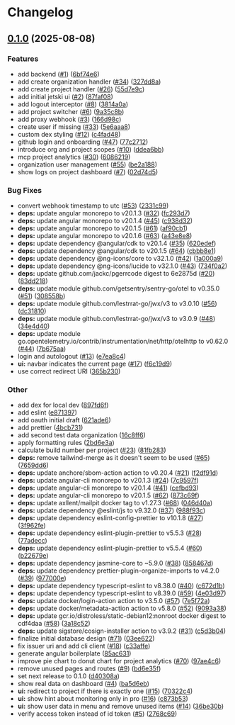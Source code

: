 # Changelog

## [0.1.0](https://github.com/jetski-sh/jetski/compare/0.1.0...0.1.0) (2025-08-08)


### Features

* add backend ([#1](https://github.com/jetski-sh/jetski/issues/1)) ([6bf74e6](https://github.com/jetski-sh/jetski/commit/6bf74e6ddd75c87a801ea25477aadfbcfb74d732))
* add create organization handler ([#34](https://github.com/jetski-sh/jetski/issues/34)) ([327dd8a](https://github.com/jetski-sh/jetski/commit/327dd8af4c2a0f032754e677d60b345fa598b50a))
* add create project handler ([#26](https://github.com/jetski-sh/jetski/issues/26)) ([55d7e9c](https://github.com/jetski-sh/jetski/commit/55d7e9c0566353172ee74b1ddfd82ced8b8106d0))
* add initial jetski ui ([#2](https://github.com/jetski-sh/jetski/issues/2)) ([87faf08](https://github.com/jetski-sh/jetski/commit/87faf084606d6ad337b1de6ee1caa950ab696c3f))
* add logout interceptor ([#8](https://github.com/jetski-sh/jetski/issues/8)) ([3814a0a](https://github.com/jetski-sh/jetski/commit/3814a0a549cecf48cb30383e1a03e560938548c3))
* add project switcher ([#6](https://github.com/jetski-sh/jetski/issues/6)) ([9a35c8b](https://github.com/jetski-sh/jetski/commit/9a35c8bbbc66164f93a5a9fc383e3869dacc7c63))
* add proxy webhook ([#3](https://github.com/jetski-sh/jetski/issues/3)) ([166d98c](https://github.com/jetski-sh/jetski/commit/166d98c8a6d51ec47a944d8142ab4f8a02f472a7))
* create user if missing ([#33](https://github.com/jetski-sh/jetski/issues/33)) ([5e6aaa8](https://github.com/jetski-sh/jetski/commit/5e6aaa8a24cad859120657ed705d31f1e7163754))
* custom dex styling ([#12](https://github.com/jetski-sh/jetski/issues/12)) ([c4fad48](https://github.com/jetski-sh/jetski/commit/c4fad482bffe1abc7d18591d1af026ca98ad819b))
* github login and onboarding ([#47](https://github.com/jetski-sh/jetski/issues/47)) ([77c2712](https://github.com/jetski-sh/jetski/commit/77c2712d3693896622d73b09c146c89a80a97d1e))
* introduce org and project scopes ([#10](https://github.com/jetski-sh/jetski/issues/10)) ([ddea6bb](https://github.com/jetski-sh/jetski/commit/ddea6bbe42f30d82a9cfa53d89cd1bdd7febbfe3))
* mcp project analytics ([#30](https://github.com/jetski-sh/jetski/issues/30)) ([6086219](https://github.com/jetski-sh/jetski/commit/6086219a12cd1981b8f2c495b7ec59a231892a84))
* organization user management ([#55](https://github.com/jetski-sh/jetski/issues/55)) ([be2a188](https://github.com/jetski-sh/jetski/commit/be2a18834c136a625ea9c98e5ce96a130c67936a))
* show logs on project dashboard ([#7](https://github.com/jetski-sh/jetski/issues/7)) ([02d74d5](https://github.com/jetski-sh/jetski/commit/02d74d5ca765c22b6b5338879d1de1bcc3c81d27))


### Bug Fixes

* convert webhook timestamp to utc ([#53](https://github.com/jetski-sh/jetski/issues/53)) ([2331c99](https://github.com/jetski-sh/jetski/commit/2331c9970c5f1d51fae97d673c696794302c6aa5))
* **deps:** update angular monorepo to v20.1.3 ([#32](https://github.com/jetski-sh/jetski/issues/32)) ([fc293d7](https://github.com/jetski-sh/jetski/commit/fc293d7434ae1d00504c20367b286e1a2d6a7be0))
* **deps:** update angular monorepo to v20.1.4 ([#45](https://github.com/jetski-sh/jetski/issues/45)) ([c938d32](https://github.com/jetski-sh/jetski/commit/c938d32ec9ba5dae25ca55c0b6d63c0eb7251d1f))
* **deps:** update angular monorepo to v20.1.5 ([#61](https://github.com/jetski-sh/jetski/issues/61)) ([af90cb1](https://github.com/jetski-sh/jetski/commit/af90cb102b909683d31458875b59bf85126ef543))
* **deps:** update angular monorepo to v20.1.6 ([#63](https://github.com/jetski-sh/jetski/issues/63)) ([a43e8e8](https://github.com/jetski-sh/jetski/commit/a43e8e8f41620749c11f6d9d0496dac977a18c78))
* **deps:** update dependency @angular/cdk to v20.1.4 ([#35](https://github.com/jetski-sh/jetski/issues/35)) ([620edef](https://github.com/jetski-sh/jetski/commit/620edef335db3476aa3abd014f9d94144ca72def))
* **deps:** update dependency @angular/cdk to v20.1.5 ([#64](https://github.com/jetski-sh/jetski/issues/64)) ([cbbb8e1](https://github.com/jetski-sh/jetski/commit/cbbb8e1f08391e1d6fd9b1b1c277838b38411e96))
* **deps:** update dependency @ng-icons/core to v32.1.0 ([#42](https://github.com/jetski-sh/jetski/issues/42)) ([1a000a9](https://github.com/jetski-sh/jetski/commit/1a000a97f64c84682950b827da1909b021c7ad67))
* **deps:** update dependency @ng-icons/lucide to v32.1.0 ([#43](https://github.com/jetski-sh/jetski/issues/43)) ([734f0a2](https://github.com/jetski-sh/jetski/commit/734f0a251e116f94d5ddad18e1e1a6bb368cfeb3))
* **deps:** update github.com/jackc/pgerrcode digest to 6e2875d ([#20](https://github.com/jetski-sh/jetski/issues/20)) ([83dd218](https://github.com/jetski-sh/jetski/commit/83dd21843bc8914b1c8681186f2b3d051c4b384e))
* **deps:** update module github.com/getsentry/sentry-go/otel to v0.35.0 ([#51](https://github.com/jetski-sh/jetski/issues/51)) ([308558b](https://github.com/jetski-sh/jetski/commit/308558b25f444be2f6dc42bec4e13356b82ec158))
* **deps:** update module github.com/lestrrat-go/jwx/v3 to v3.0.10 ([#56](https://github.com/jetski-sh/jetski/issues/56)) ([dc31810](https://github.com/jetski-sh/jetski/commit/dc318105f39ed599c59056deb4baf8d10d6af791))
* **deps:** update module github.com/lestrrat-go/jwx/v3 to v3.0.9 ([#48](https://github.com/jetski-sh/jetski/issues/48)) ([34e4d40](https://github.com/jetski-sh/jetski/commit/34e4d40ccae8fb06984314b5cc3a960cae3bb1e2))
* **deps:** update module go.opentelemetry.io/contrib/instrumentation/net/http/otelhttp to v0.62.0 ([#44](https://github.com/jetski-sh/jetski/issues/44)) ([7b675aa](https://github.com/jetski-sh/jetski/commit/7b675aa28748fa270bd1aa57371440a727e71eb0))
* login and autologout ([#13](https://github.com/jetski-sh/jetski/issues/13)) ([e7ea8c4](https://github.com/jetski-sh/jetski/commit/e7ea8c4efbe30ff9168431db41c6aaf1d0ef06f3))
* **ui:** navbar indicates the current page ([#17](https://github.com/jetski-sh/jetski/issues/17)) ([f6c19d9](https://github.com/jetski-sh/jetski/commit/f6c19d930ddb8b889b0565a0e6fba6c0aebc3ec0))
* use correct redirect URI ([365b230](https://github.com/jetski-sh/jetski/commit/365b2309692ba8ac67319c5070777a91a383fc98))


### Other

* add dex for local dev ([897fd6f](https://github.com/jetski-sh/jetski/commit/897fd6fdea236c15aabcd7216eda568aaef35081))
* add eslint ([e871397](https://github.com/jetski-sh/jetski/commit/e871397d10c869043df9a83eed6f1d2c5148c591))
* add oauth initial draft ([621ade6](https://github.com/jetski-sh/jetski/commit/621ade659c02d80c203a2949b0aa1a138aadac0c))
* add prettier ([4bcb731](https://github.com/jetski-sh/jetski/commit/4bcb7317b2a327fde89d6fc87af0f0e47c8689d4))
* add second test data organization ([16c8ff6](https://github.com/jetski-sh/jetski/commit/16c8ff6472b8ae48300129d29616fdc098218336))
* apply formatting rules ([2bd6e3a](https://github.com/jetski-sh/jetski/commit/2bd6e3a80692a85531cb1a2377f1979562c97bcb))
* calculate build number per project ([#23](https://github.com/jetski-sh/jetski/issues/23)) ([81fb283](https://github.com/jetski-sh/jetski/commit/81fb283167d527fec201cdc115f20e71cf8f6fe4))
* **deps:** remove tailwind-merge as it doesn't seem to be used ([#65](https://github.com/jetski-sh/jetski/issues/65)) ([7659dd6](https://github.com/jetski-sh/jetski/commit/7659dd6c6704f0d21529649f26369d7ced22d500))
* **deps:** update anchore/sbom-action action to v0.20.4 ([#21](https://github.com/jetski-sh/jetski/issues/21)) ([f2df91d](https://github.com/jetski-sh/jetski/commit/f2df91dba8a19d879db483b38cc5f7d8250a4daa))
* **deps:** update angular-cli monorepo to v20.1.3 ([#24](https://github.com/jetski-sh/jetski/issues/24)) ([7c9597f](https://github.com/jetski-sh/jetski/commit/7c9597fe01c0bc46e01cdcdd7a5e0fcf19290656))
* **deps:** update angular-cli monorepo to v20.1.4 ([#41](https://github.com/jetski-sh/jetski/issues/41)) ([cefbd93](https://github.com/jetski-sh/jetski/commit/cefbd93e9539f786732cf5e7b8132dfa92a89403))
* **deps:** update angular-cli monorepo to v20.1.5 ([#62](https://github.com/jetski-sh/jetski/issues/62)) ([873c69f](https://github.com/jetski-sh/jetski/commit/873c69fca34a83247278c6eb906f127ebf14bae3))
* **deps:** update axllent/mailpit docker tag to v1.27.3 ([#68](https://github.com/jetski-sh/jetski/issues/68)) ([046d40a](https://github.com/jetski-sh/jetski/commit/046d40a16482d23bf50b0edd0230078b1a5bf2b4))
* **deps:** update dependency @eslint/js to v9.32.0 ([#37](https://github.com/jetski-sh/jetski/issues/37)) ([988f93c](https://github.com/jetski-sh/jetski/commit/988f93cfff5998977816acb587bb84d60921eb9b))
* **deps:** update dependency eslint-config-prettier to v10.1.8 ([#27](https://github.com/jetski-sh/jetski/issues/27)) ([3f962fe](https://github.com/jetski-sh/jetski/commit/3f962fea2ce6744274b3da3fb7999d4ff220c20f))
* **deps:** update dependency eslint-plugin-prettier to v5.5.3 ([#28](https://github.com/jetski-sh/jetski/issues/28)) ([77adecc](https://github.com/jetski-sh/jetski/commit/77adecc5667c4a71c44c844ccad1630f635f1b0e))
* **deps:** update dependency eslint-plugin-prettier to v5.5.4 ([#60](https://github.com/jetski-sh/jetski/issues/60)) ([b22679e](https://github.com/jetski-sh/jetski/commit/b22679ecafb0dac1fc24c1e2764c078ccad219ff))
* **deps:** update dependency jasmine-core to ~5.9.0 ([#38](https://github.com/jetski-sh/jetski/issues/38)) ([858467d](https://github.com/jetski-sh/jetski/commit/858467d237b8def41c70aa5277d58cbfcdd98bd8))
* **deps:** update dependency prettier-plugin-organize-imports to v4.2.0 ([#39](https://github.com/jetski-sh/jetski/issues/39)) ([977000e](https://github.com/jetski-sh/jetski/commit/977000e515b6ac99bdad6771a8832a75ba5a1665))
* **deps:** update dependency typescript-eslint to v8.38.0 ([#40](https://github.com/jetski-sh/jetski/issues/40)) ([c672d1b](https://github.com/jetski-sh/jetski/commit/c672d1b852e1e96b6d1519b3aea2998c71d16a15))
* **deps:** update dependency typescript-eslint to v8.39.0 ([#59](https://github.com/jetski-sh/jetski/issues/59)) ([4e03d97](https://github.com/jetski-sh/jetski/commit/4e03d97e6d3abdd4c75a71f481d1aeb2a9b55a73))
* **deps:** update docker/login-action action to v3.5.0 ([#57](https://github.com/jetski-sh/jetski/issues/57)) ([7e5f72a](https://github.com/jetski-sh/jetski/commit/7e5f72abc1a15a242e12df11ff622d9f48e15eb2))
* **deps:** update docker/metadata-action action to v5.8.0 ([#52](https://github.com/jetski-sh/jetski/issues/52)) ([9093a38](https://github.com/jetski-sh/jetski/commit/9093a38572aa8b8f63e1f2b5b32a2a72a647d353))
* **deps:** update gcr.io/distroless/static-debian12:nonroot docker digest to cdf4daa ([#58](https://github.com/jetski-sh/jetski/issues/58)) ([3a18c52](https://github.com/jetski-sh/jetski/commit/3a18c52d8af018f88018c0fbd9c232584eb8a617))
* **deps:** update sigstore/cosign-installer action to v3.9.2 ([#31](https://github.com/jetski-sh/jetski/issues/31)) ([c5d3b04](https://github.com/jetski-sh/jetski/commit/c5d3b04931fd99dcfd05611fce233b1631a6f1a9))
* finalize initial database design ([#71](https://github.com/jetski-sh/jetski/issues/71)) ([03ee622](https://github.com/jetski-sh/jetski/commit/03ee622c7c7e10f50f1ca302b5169071d1f31bfd))
* fix issuer uri and add cli client ([#18](https://github.com/jetski-sh/jetski/issues/18)) ([c33affe](https://github.com/jetski-sh/jetski/commit/c33affe73156e226bc6e7486119651d11d972798))
* generate angular boilerplate ([85ac631](https://github.com/jetski-sh/jetski/commit/85ac631f867cd926573e88632d9b20748b350aec))
* improve pie chart to donut chart for project analytics ([#70](https://github.com/jetski-sh/jetski/issues/70)) ([97ae4c6](https://github.com/jetski-sh/jetski/commit/97ae4c6e8a2f87ad6b486ece1b8bc89e16071223))
* remove unused pages and routes ([#9](https://github.com/jetski-sh/jetski/issues/9)) ([bd6e35f](https://github.com/jetski-sh/jetski/commit/bd6e35f452a1201a61c9f69e8e9bc74c4f20db39))
* set next release to 0.1.0 ([d40308a](https://github.com/jetski-sh/jetski/commit/d40308a6d1967d9182861a1a3fae992611623311))
* show real data on dashboard ([#4](https://github.com/jetski-sh/jetski/issues/4)) ([ba5d6eb](https://github.com/jetski-sh/jetski/commit/ba5d6ebdcedf06c898f54c54fa6a6973b433bf9c))
* **ui:** redirect to project if there is exactly one ([#15](https://github.com/jetski-sh/jetski/issues/15)) ([70322c4](https://github.com/jetski-sh/jetski/commit/70322c452142dd7ccf344f7788adbb22c9f89640))
* **ui:** show hint about monitoring only in pro ([#16](https://github.com/jetski-sh/jetski/issues/16)) ([c873b53](https://github.com/jetski-sh/jetski/commit/c873b53fc64e720e914f46c349eb9de51fe60b59))
* **ui:** show user data in menu and remove unused items ([#14](https://github.com/jetski-sh/jetski/issues/14)) ([36be30b](https://github.com/jetski-sh/jetski/commit/36be30bc7e9719ed1d36b58967d9a0fa8f332564))
* verify access token instead of id token ([#5](https://github.com/jetski-sh/jetski/issues/5)) ([2768c69](https://github.com/jetski-sh/jetski/commit/2768c69bba34884fb002761bb1e1ad611e7d2ea7))
